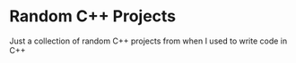 # Random C++ Projects

Just a collection of random C++ projects from when I used to write code in C++ 